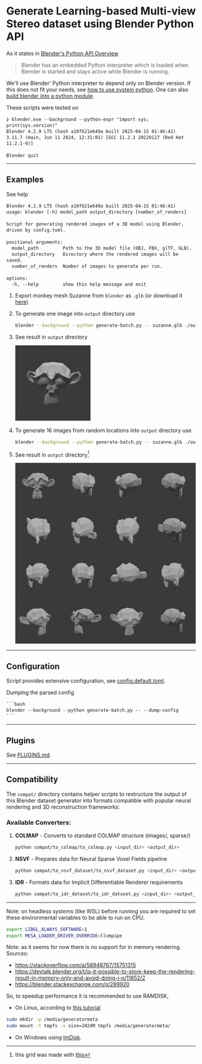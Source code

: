# Generate Learning-based Multi-view Stereo dataset using Blender Python API

As it states in [Blender's Python API Overview](https://docs.blender.org/api/current/info_overview.html)

> Blender has an embedded Python interpreter which is loaded when Blender is started and stays active while Blender is running.

We'll use Blender' Python interpreter to depend only on Blender version.
If this does not fit your needs, see [how to use system python](https://docs.blender.org/api/current/info_tips_and_tricks.html#bundled-python-extensions). One can also [build blender into a python module](https://developer.blender.org/docs/handbook/building_blender/python_module/).

These scripts were tested on
```
❯ blender.exe --background --python-expr "import sys; print(sys.version)"
Blender 4.2.9 LTS (hash a10f621e649a built 2025-04-15 01:46:41)
3.11.7 (main, Jun 11 2024, 12:31:01) [GCC 11.2.1 20220127 (Red Hat 11.2.1-9)]

Blender quit
```

---
## Examples

See help
```
Blender 4.2.9 LTS (hash a10f621e649a built 2025-04-15 01:46:41)
usage: blender [-h] model_path output_directory [number_of_renders]

Script for generating rendered images of a 3D model using Blender, driven by config.toml.

positional arguments:
  model_path         Path to the 3D model file (OBJ, FBX, glTF, GLB).
  output_directory   Directory where the rendered images will be saved.
  number_of_renders  Number of images to generate per run.

options:
  -h, --help         show this help message and exit
```

1. Export monkey mesh Suzanne from `blender` as `.glb` (or download it [here](https://sketchfab.com/3d-models/suzanne-blender-monkey-29a3463e8d314c8fbda620800019cfb9))
1. To generate one image into `output` directory use

	```sh
	blender --background --python generate-batch.py -- suzanne.glb ./output
	```

1. See result in `output` directory

	![preview](./references/suzanne.png)

1. To generate 16 images from random locations into `output` directory use

	```sh
	blender --background --python generate-batch.py -- suzanne.glb ./output 16
	```

1. See result in `output` directory[^1]

	![preview](./references/suzannes.png)

---
## Configuration

Script provides extensive configuration, see [config.default.toml](config.default.toml).

Dumping the parsed config

	```bash
	blender --background --python generate-batch.py -- --dump-config
	```

---
## Plugins

See [PLUGINS.md](PLUGINS.md).

---
## Compatibility

The `compat/` directory contains helper scripts to restructure the output of this Blender dataset generator into formats compatible with popular neural rendering and 3D reconstruction frameworks:

### Available Converters:
1. **COLMAP** - Converts to standard COLMAP structure (images/, sparse/)
   ```bash
   python compat/to_colmap/to_colmap.py <input_dir> <output_dir>
   ```
2. **NSVF** - Prepares data for Neural Sparse Voxel Fields pipeline
   ```bash
   python compat/to_nsvf_dataset/to_nsvf_dataset.py <input_dir> <output_dir>
   ```
3. **IDR** - Formats data for Implicit Differentiable Renderer requirements
   ```bash
   python compat/to_idr_dataset/to_idr_dataset.py <input_dir> <output_dir>
   ```

---

Note: on headless systems (like WSL) before running you are required to set these environmental variables to be able to run on CPU.
```bash
export LIBGL_ALWAYS_SOFTWARE=1
export MESA_LOADER_DRIVER_OVERRIDE=llvmpipe
```

Note: as it seems for now there is no support for in memory rendering. Sources:
* https://stackoverflow.com/a/58948767/15751315
* https://devtalk.blender.org/t/is-it-possible-to-store-keep-the-rendering-result-in-memory-only-and-avoid-doing-i-o/11852/2
* https://blender.stackexchange.com/q/289920

So, to speedup performance it is recommended to use RAMDISK,
* On Linux, according to [this tutorial](https://web.archive.org/web/20180123110848/http://ubuntublog.org/tutorials/how-to-create-ramdisk-linux.htm)
```bash
sudo mkdir -p /media/generatormeta
sudo mount -t tmpfs -o size=1024M tmpfs /media/generatormeta/
```
* On Windows using [ImDisk](https://imdisktoolkit.com/).

[^1]: this grid was made with [this](scripts/grid/)
